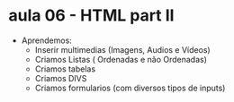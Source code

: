 # aula 06 - HTML part II

- Aprendemos:
    - Inserir multimedias (Imagens, Audios e Vídeos)
    - Criamos Listas ( Ordenadas e não Ordenadas)
    - Criamos tabelas
    - Criamos DIVS
    - Criamos formularios (com diversos tipos de inputs)
